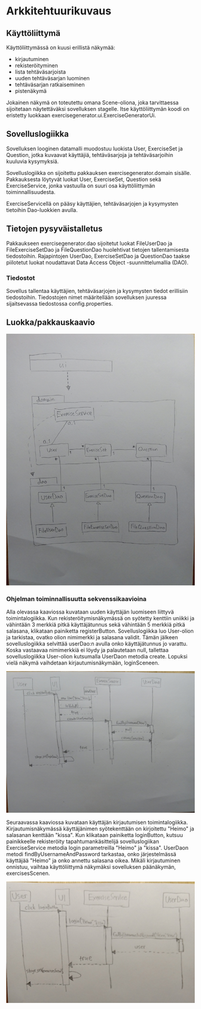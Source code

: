 # Arkkitehtuurikuvaus

## Käyttöliittymä

Käyttöliittymässä on kuusi erillistä näkymää:
  - kirjautuminen
  - rekisteröityminen
  - lista tehtäväsarjoista
  - uuden tehtäväsarjan luominen
  - tehtäväsarjan ratkaiseminen
  - pistenäkymä
  
Jokainen näkymä on toteutettu omana Scene-oliona, joka tarvittaessa sijoitetaan näytettäväksi sovelluksen stagelle. Itse käyttöliittymän koodi on eristetty luokkaan exercisegenerator.ui.ExerciseGeneratorUi.

## Sovelluslogiikka

Sovelluksen looginen datamalli muodostuu luokista User, ExerciseSet ja Question, jotka kuvaavat käyttäjiä, tehtäväsarjoja ja tehtäväsarjoihin kuuluvia kysymyksiä.

Sovelluslogiikka on sijoitettu pakkauksen exercisegenerator.domain sisälle. Pakkauksesta löytyvät luokat User, ExerciseSet, Question sekä ExerciseService, jonka vastuulla on suuri osa käyttöliittymän toiminnallisuudesta.

ExerciseServicellä on pääsy käyttäjien, tehtäväsarjojen ja kysymysten tietoihin Dao-luokkien avulla. 

## Tietojen pysyväistalletus

Pakkaukseen exercisegenerator.dao sijoitetut luokat FileUserDao ja FileExerciseSetDao ja FileQuestionDao huolehtivat tietojen tallentamisesta tiedostoihin. Rajapintojen UserDao, ExerciseSetDao ja QuestionDao taakse piilotetut luokat noudattavat Data Access Object -suunnittelumallia (DAO).

### Tiedostot

Sovellus tallentaa käyttäjien, tehtäväsarjojen ja kysymysten tiedot erillisiin tiedostoihin. Tiedostojen nimet määritellään sovelluksen juuressa sijaitsevassa tiedostossa config.properties.

## Luokka/pakkauskaavio

![Pakkauskaavio](https://github.com/nettivastaava/ot-harjoitustyo/blob/master/Tehtavageneraattori/dokumentaatio/kuvat/pakkauskaavio.jpg)

### Ohjelman toiminnallisuutta sekvenssikaavioina

Alla olevassa kaaviossa kuvataan uuden käyttäjän luomiseen liittyvä toimintalogiikka. Kun rekisteröitymisnäkymässä on syötetty kenttiin uniikki ja vähintään 3 merkkiä pitkä käyttäjätunnus sekä vähintään 5 merkkiä pitkä salasana, klikataan painiketta registerButton. Sovelluslogiikka luo User-olion ja tarkistaa, ovatko olion nimimerkki ja salasana validit. Tämän jälkeen sovelluslogiikka selvittää userDao:n avulla onko käyttäjätunnus jo varattu. Koska vastaavaa nimimerkkiä ei löydy ja palautetaan null, tallettaa sovelluslogiikka User-olion kutsumalla UserDaon metodia create. Lopuksi vielä näkymä vaihdetaan kirjautumisnäkymään, loginSceneen.

![Sekvenssikaavio1](https://github.com/nettivastaava/ot-harjoitustyo/blob/master/Tehtavageneraattori/dokumentaatio/kuvat/sekvenssikaavio1.jpg)

Seuraavassa kaaviossa kuvataan käyttäjän kirjautumisen toimintalogiikka. Kirjautumisnäkymässä käyttäjänimen syötekenttään on kirjoitettu "Heimo" ja salasanan kenttään "kissa". Kun klikataan painiketta loginButton, kutsuu painikkeelle rekisteröity tapahtumankäsittelijä sovelluslogiikan ExerciseService metodia login parametreilla "Heimo" ja "kissa". UserDaon metodi findByUsernameAndPassword tarkastaa, onko järjestelmässä käyttäjää "Heimo" ja onko annettu salasana oikea. Mikäli kirjautuminen onnistuu, vaihtaa käyttöliittymä näkymäksi sovelluksen päänäkymän, exercisesScenen.

![Sekvenssikaavio2](https://github.com/nettivastaava/ot-harjoitustyo/blob/master/Tehtavageneraattori/dokumentaatio/kuvat/sekvenssikaavio2.jpg)

